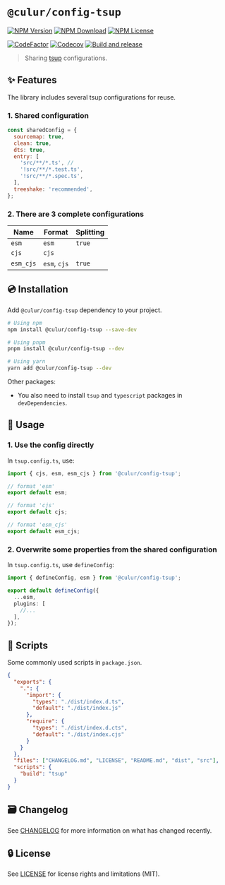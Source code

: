 # `@culur/config-tsup`

[![NPM Version](https://img.shields.io/npm/v/@culur/config-tsup?logo=npm)](https://www.npmjs.com/package/@culur/config-tsup)
[![NPM Download](https://img.shields.io/npm/dm/@culur/config-tsup?logo=npm)](https://www.npmjs.com/package/@culur/config-tsup)
[![NPM License](https://img.shields.io/npm/l/@culur/config-tsup)](../../LICENSE)

[![CodeFactor](https://www.codefactor.io/repository/github/culur/culur/badge)](https://www.codefactor.io/repository/github/culur/culur)
[![Codecov](https://img.shields.io/codecov/c/github/culur/culur)](https://app.codecov.io/gh/culur/culur)
[![Build and release](https://github.com/culur/culur/actions/workflows/build-and-release.yml/badge.svg)](https://github.com/culur/culur/actions/workflows/build-and-release.yml)

> Sharing [tsup](https://github.com/egoist/tsup) configurations.

## ✨ Features

The library includes several tsup configurations for reuse.

### 1. Shared configuration

```js
const sharedConfig = {
  sourcemap: true,
  clean: true,
  dts: true,
  entry: [
    'src/**/*.ts', //
    '!src/**/*.test.ts',
    '!src/**/*.spec.ts',
  ],
  treeshake: 'recommended',
};
```

### 2. There are 3 complete configurations

| Name      | Format       | Splitting |
| --------- | ------------ | --------- |
| `esm`     | `esm`        | `true`    |
| `cjs`     | `cjs`        |           |
| `esm_cjs` | `esm`, `cjs` | `true`    |

## 💿 Installation

Add `@culur/config-tsup` dependency to your project.

```bash
# Using npm
npm install @culur/config-tsup --save-dev

# Using pnpm
pnpm install @culur/config-tsup --dev

# Using yarn
yarn add @culur/config-tsup --dev
```

Other packages:

- You also need to install `tsup` and `typescript` packages in `devDependencies`.

## 📖 Usage

### 1. Use the config directly

In `tsup.config.ts`, use:

```ts
import { cjs, esm, esm_cjs } from '@culur/config-tsup';

// format 'esm'
export default esm;

// format 'cjs'
export default cjs;

// format 'esm_cjs'
export default esm_cjs;
```

### 2. Overwrite some properties from the shared configuration

In `tsup.config.ts`, use `defineConfig`:

```ts
import { defineConfig, esm } from '@culur/config-tsup';

export default defineConfig({
  ...esm,
  plugins: [
    //...
  ],
});
```

## 📜 Scripts

Some commonly used scripts in `package.json`.

```json
{
  "exports": {
    ".": {
      "import": {
        "types": "./dist/index.d.ts",
        "default": "./dist/index.js"
      },
      "require": {
        "types": "./dist/index.d.cts",
        "default": "./dist/index.cjs"
      }
    }
  },
  "files": ["CHANGELOG.md", "LICENSE", "README.md", "dist", "src"],
  "scripts": {
    "build": "tsup"
  }
}
```

## 🗃️ Changelog

See [CHANGELOG](CHANGELOG.md) for more information on what has changed recently.

## 🔒 License

See [LICENSE](../../LICENSE) for license rights and limitations (MIT).
